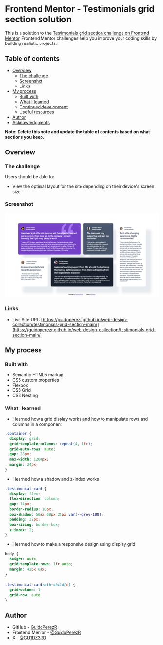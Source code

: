 # Frontend Mentor - Testimonials grid section solution

This is a solution to the [Testimonials grid section challenge on Frontend Mentor](https://www.frontendmentor.io/challenges/testimonials-grid-section-Nnw6J7Un7). Frontend Mentor challenges help you improve your coding skills by building realistic projects.

## Table of contents

- [Overview](#overview)
  - [The challenge](#the-challenge)
  - [Screenshot](#screenshot)
  - [Links](#links)
- [My process](#my-process)
  - [Built with](#built-with)
  - [What I learned](#what-i-learned)
  - [Continued development](#continued-development)
  - [Useful resources](#useful-resources)
- [Author](#author)
- [Acknowledgments](#acknowledgments)

**Note: Delete this note and update the table of contents based on what sections you keep.**

## Overview

### The challenge

Users should be able to:

- View the optimal layout for the site depending on their device's screen size

### Screenshot

![](./images/Preview.png)

### Links

- Live Site URL: [https://guidoperezr.github.io/web-design-collection/testimonials-grid-section-main/](https://guidoperezr.github.io/web-design-collection/testimonials-grid-section-main/)

## My process

### Built with

- Semantic HTML5 markup
- CSS custom properties
- Flexbox
- CSS Grid
- CSS Nesting

### What I learned

- I learned how a grid display works and how to manipulate rows and columns in a component

```css
.container {
  display: grid;
  grid-template-columns: repeat(4, 1fr);
  grid-auto-rows: auto;
  gap: 28px;
  max-width: 1200px;
  margin: 24px;
}
```

- I learned how a shadow and z-index works

```css
.testimonial-card {
  display: flex;
  flex-direction: column;
  gap: 14px;
  border-radius: 10px;
  box-shadow: 50px 60px 25px var(--grey-100);
  padding: 32px;
  box-sizing: border-box;
  z-index: 2;
}
```

- I learned how to make a responsive design using display grid

```css
body {
  height: auto;
  grid-template-rows: 1fr auto;
  margin: 42px 0px;
}

.testimonial-card:nth-child(n) {
  grid-column: 1;
  grid-row: auto;
}
```

## Author

- GitHub - [GuidoPerezR](https://github.com/GuidoPerezR)
- Frontend Mentor - [@GuidoPerezR](https://www.frontendmentor.io/profile/GuidoPerezR)
- X - [@GU1DZ3RO](https://x.com/GU1DZ3RO)
